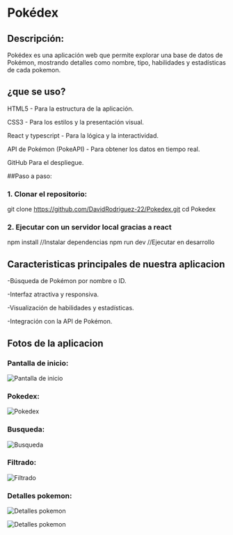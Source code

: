# Pokédex

## Descripción:

Pokédex es una aplicación web que permite explorar una base de datos de Pokémon, mostrando detalles como nombre, tipo, habilidades y estadísticas de cada pokemon. 

## ¿que se uso?

HTML5 - Para la estructura de la aplicación.

CSS3 - Para los estilos y la presentación visual.

React y typescript - Para la lógica y la interactividad.

API de Pokémon (PokeAPI) - Para obtener los datos en tiempo real.

GitHub  Para el despliegue.

##Paso a paso:

### 1. Clonar el repositorio: 
git clone https://github.com/DavidRodriguez-22/Pokedex.git
cd Pokedex

### 2. Ejecutar con un servidor local gracias a react
npm install  //Instalar dependencias
npm run dev  //Ejecutar en desarrollo

## Caracteristicas principales de nuestra aplicacion

-Búsqueda de Pokémon por nombre o ID.

-Interfaz atractiva y responsiva.

-Visualización de habilidades y estadísticas.

-Integración con la API de Pokémon.

## Fotos de la aplicacion

### Pantalla de inicio:
![Pantalla de inicio](public/Pagina_inicial.png)

### Pokedex:
![Pokedex](public/Pokedex.png)

### Busqueda:
![Busqueda](public/Busqueda.png)

### Filtrado:
![Filtrado](public/Filtrado.png)

### Detalles pokemon:
![Detalles pokemon](public/Detalles_pokemon1.png)

![Detalles pokemon](public/Detalles_pokemon2.png)
